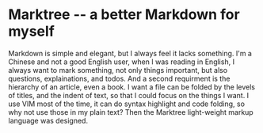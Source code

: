 # Marktree -- a better Markdown for myself

Markdown is simple and elegant, but I always feel it lacks something.
I'm a Chinese and not a good English user, when I was reading in English,
I always want to mark something, not only things important, 
  but also questions, explainations, and todos.
And a second requirment is the hierarchy of an article, even a book.
  I want a file can be folded by the levels of titles, and the indent of text,
  so that I could focus on the things I want.
I use VIM most of the time, it can do syntax highlight and code folding,
  so why not use those in my plain text?
Then the Marktree light-weight markup language was designed.
